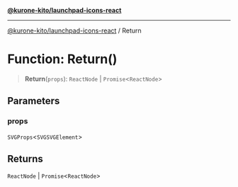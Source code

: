 [**@kurone-kito/launchpad-icons-react**](../README.md)

***

[@kurone-kito/launchpad-icons-react](../globals.md) / Return

# Function: Return()

> **Return**(`props`): `ReactNode` \| `Promise`\<`ReactNode`\>

## Parameters

### props

`SVGProps`\<`SVGSVGElement`\>

## Returns

`ReactNode` \| `Promise`\<`ReactNode`\>
